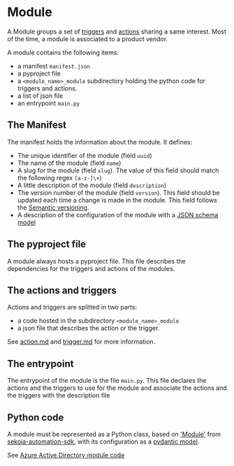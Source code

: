 # Module

A Module groups a set of [triggers](trigger.md) and [actions](action.md) sharing a same interest. Most of the time, a module is associated to a product vendor.

A module contains the following items:

- a manifest `manifest.json`
- a pyproject file
- a `<module_name>_module` subdirectory holding the python code for triggers and actions.
- a list of json file
- an entrypoint `main.py`

## The Manifest

The manifest holds the information about the module. It defines:

- The unique identifier of the module (field `uuid`)
- The name of the module (field `name`)
- A slug for the module (field `slug`). The value of this field should match the following regex `[a-z-]\+`)
- A little description of the module (field `description`)
- The version number of the module (field `version`). This field should be updated each time a change is made in the module. This field follows the [Semantic versioning](https://semver.org/).
- A description of the configuration of the module with a [JSON schema model](https://json-schema.org/)


## The pyproject file

A module always hosts a pyproject file. This file describes the dependencies for the triggers and actions of the modules.


## The actions and triggers

Actions and triggers are splitted in two parts:

- a code hosted in the subdirectory `<module_name>_module`
- a json file that describes the action or the trigger.

See [action.md](action.md) and [trigger.md](trigger.md) for more information.

## The entrypoint

The entrypoint of the module is the file `main.py`. This file declares the actions and the triggers to use for the module and associate the actions and the triggers with the description file

## Python code

A module must be represented as a Python class, based on ['Module'](https://github.com/SEKOIA-IO/sekoia-automation-sdk/blob/main/sekoia_automation/module.py) from [sekoia-automation-sdk](https://github.com/SEKOIA-IO/sekoia-automation-sdk/), with its configuration as a [pydantic model](https://docs.pydantic.dev/).

See [Azure Active Directory module code](https://github.com/SEKOIA-IO/automation-library/blob/main/AzureActiveDirectory/azure_ad/base.py)
